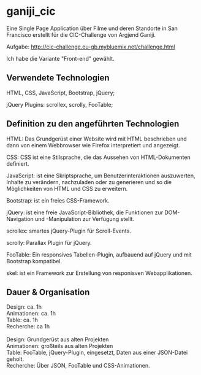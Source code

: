 # ganiji_cic
Eine Single Page Application über Filme und deren Standorte in San Francisco erstellt für die CIC-Challenge von Argjend Ganiji.

Aufgabe: http://cic-challenge.eu-gb.mybluemix.net/challenge.html

Ich habe die Variante "Front-end" gewählt.

<h2>Verwendete Technologien</h2>
HTML, CSS, JavaScript, Bootstrap, jQuery;

jQuery Plugins: scrollex, scrolly, FooTable;

<h2>Definition zu den angeführten Technologien</h2>

HTML: Das Grundgerüst einer Website wird mit HTML beschrieben und dann von einem Webbrowser wie Firefox interpretiert und angezeigt.

CSS: CSS ist eine Stilsprache, die das Aussehen von HTML-Dokumenten definiert.

JavaScript: ist eine Skriptsprache, um Benutzerinteraktionen auszuwerten, Inhalte zu verändern, nachzuladen oder zu generieren und so die Möglichkeiten von HTML und CSS zu erweitern.

Bootstrap: ist ein freies CSS-Framework.

jQuery: ist eine freie JavaScript-Bibliothek, die Funktionen zur DOM-Navigation und -Manipulation zur Verfügung stellt.

scrollex: smartes jQuery-Plugin für Scroll-Events.

scrolly: Parallax Plugin für jQuery.

FooTable: Ein responsives Tabellen-Plugin, aufbauend auf jQuery und mit Bootstrap kompatibel. 

skel: ist ein Framework zur Erstellung von responisven Webapplikationen.

<h2>Dauer & Organisation</h2>
Design: ca. 1h<br>
Animationen: ca. 1h<br>
Table: ca. 1h<br>
Recherche: ca 1h<br><br>
Design: Grundgerüst aus alten Projekten<br>
Animationen: großteils aus alten Projekten<br>
Table: FooTable, jQuery-Plugin, eingesetzt, Daten aus einer JSON-Datei geholt.<br>
Recherche: Über JSON, FooTable und CSS-Animationen. <br>
